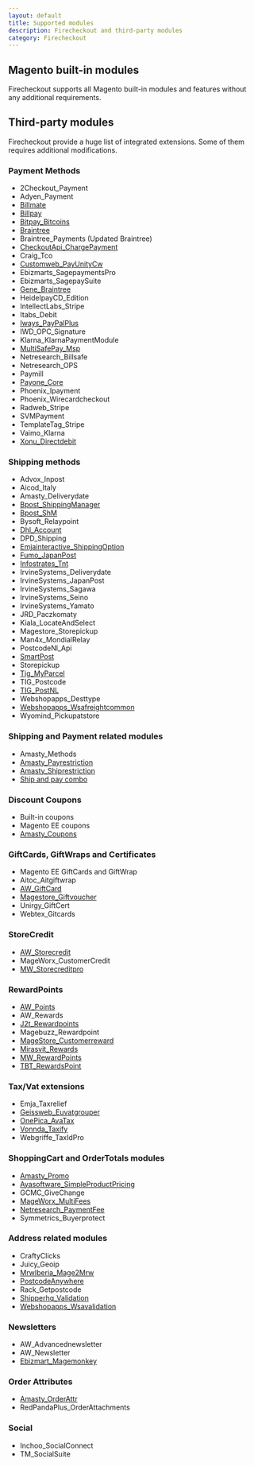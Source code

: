 ```yaml
---
layout: default
title: Supported modules
description: Firecheckout and third-party modules
category: Firecheckout
---
```


## Magento built-in modules

Firecheckout supports all Magento built-in modules and features without any
additional requirements.

## Third-party modules

Firecheckout provide a huge list of integrated extensions. Some of them requires
additional modifications.

### Payment Methods

- 2Checkout_Payment
- Adyen_Payment
- [Billmate](billmate/)
- [Billpay](billpay/)
- [Bitpay_Bitcoins](bitpay-bitcoins/)
- [Braintree](braintree/)
- Braintree_Payments (Updated Braintree)
- [CheckoutApi_ChargePayment](checkoutapi-chargepayment/)
- Craig_Tco
- [Customweb_PayUnityCw](customweb-payunitycw/)
- Ebizmarts_SagepaymentsPro
- Ebizmarts_SagepaySuite
- [Gene_Braintree](gene-braintree/)
- HeidelpayCD_Edition
- IntellectLabs_Stripe
- Itabs_Debit
- [Iways_PayPalPlus](iways-paypalplus/)
- IWD_OPC_Signature
- Klarna_KlarnaPaymentModule
- [MultiSafePay_Msp](multisafepay-msp/)
- Netresearch_Billsafe
- Netresearch_OPS
- Paymill
- [Payone_Core](payone-core/)
- Phoenix_Ipayment
- Phoenix_Wirecardcheckout
- Radweb_Stripe
- SVMPayment
- TemplateTag_Stripe
- Vaimo_Klarna
- [Xonu_Directdebit](xonu-directdebit/)

### Shipping methods

- Advox_Inpost
- Aicod_Italy
- Amasty_Deliverydate
- [Bpost_ShippingManager](bpost-shm/)
- [Bpost_ShM](bpost-shm/)
- Bysoft_Relaypoint
- [Dhl_Account](dhl_account/)
- DPD_Shipping
- [Emjainteractive_ShippingOption](emjainteractive-shippingoption/)
- [Fumo_JapanPost](fumo-japanpost/)
- [Infostrates_Tnt](infostrates-tnt/)
- IrvineSystems_Deliverydate
- IrvineSystems_JapanPost
- IrvineSystems_Sagawa
- IrvineSystems_Seino
- IrvineSystems_Yamato
- JRD_Paczkomaty
- Kiala_LocateAndSelect
- Magestore_Storepickup
- Man4x_MondialRelay
- PostcodeNl_Api
- [SmartPost](smartpost/)
- Storepickup
- [Tig_MyParcel](tig-myparcel/)
- TIG_Postcode
- [TIG_PostNL](tig-postnl/)
- Webshopapps_Desttype
- [Webshopapps_Wsafreightcommon](webshopapps-wsafreightcommon/)
- Wyomind_Pickupatstore

### Shipping and Payment related modules

- Amasty_Methods
- [Amasty_Payrestriction](amasty-payrestriction/)
- [Amasty_Shiprestriction](amasty-shiprestriction/)
- [Ship and pay combo](mymonki-ship2pay/)

### Discount Coupons

- Built-in coupons
- Magento EE coupons
- [Amasty_Coupons](amasty-coupons/)

### GiftCards, GiftWraps and Certificates

- Magento EE GiftCards and GiftWrap
- Aitoc_Aitgiftwrap
- [AW_GiftCard](aw-giftcard/)
- [Magestore_Giftvoucher](magestore-giftvoucher/)
- Unirgy_GiftCert
- Webtex_Gitcards

### StoreCredit

- [AW_Storecredit](aw-storecredit/)
- MageWorx_CustomerCredit
- [MW_Storecreditpro](mw-storecreditpro/)

### RewardPoints

- [AW_Points](aw-points/)
- AW_Rewards
- [J2t_Rewardpoints](j2t-rewardpoints/)
- Magebuzz_Rewardpoint
- [MageStore_Customerreward](magestore-customerreward/)
- [Mirasvit_Rewards](mirasvit-rewards/)
- [MW_RewardPoints](mw-rewardpoints/)
- [TBT_RewardsPoint](tbt-rewards/)

### Tax/Vat extensions

- Emja_Taxrelief
- [Geissweb_Euvatgrouper](geissweb-euvatgrouper/)
- [OnePica_AvaTax](onepica-avatax/)
- [Vonnda_Taxify](vonnda-taxify/)
- Webgriffe_TaxIdPro

### ShoppingCart and OrderTotals modules

- [Amasty_Promo](amasty-promo/)
- [Ayasoftware_SimpleProductPricing](ayasoftware-simpleproductpricing/)
- GCMC_GiveChange
- [MageWorx_MultiFees](mageworx-multifees/)
- [Netresearch_PaymentFee](netresearch-paymentfee/)
- Symmetrics_Buyerprotect

### Address related modules

- CraftyClicks
- Juicy_Geoip
- [MrwIberia_Mage2Mrw](mrwiberia-mage2mrw/)
- [PostcodeAnywhere](postcode-anywhere/)
- Rack_Getpostcode
- [Shipperhq_Validation](shipperhq-validation/)
- [Webshopapps_Wsavalidation](webshopapps-wsavalidation/)

### Newsletters

- AW_Advancednewsletter
- AW_Newsletter
- [Ebizmart_Magemonkey](ebizmarts-magemonkey/)

### Order Attributes

- [Amasty_OrderAttr](amasty-orderattr/)
- RedPandaPlus_OrderAttachments

### Social

- Inchoo_SocialConnect
- TM_SocialSuite

